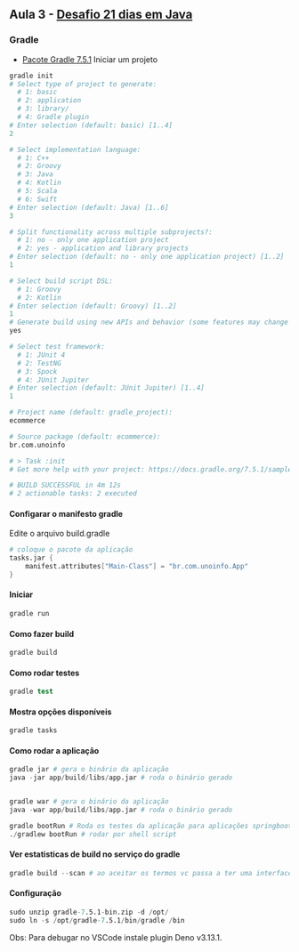 ## Aula 3 - [Desafio 21 dias em Java](../../README.md)

### Gradle
* [Pacote Gradle 7.5.1](https://services.gradle.org/distributions/gradle-7.5.1-bin.zip)
Iniciar um projeto
```s
gradle init
# Select type of project to generate:
  # 1: basic
  # 2: application
  # 3: library/
  # 4: Gradle plugin
# Enter selection (default: basic) [1..4]
2

# Select implementation language:
  # 1: C++
  # 2: Groovy
  # 3: Java
  # 4: Kotlin
  # 5: Scala
  # 6: Swift
# Enter selection (default: Java) [1..6] 
3

# Split functionality across multiple subprojects?:
  # 1: no - only one application project
  # 2: yes - application and library projects
# Enter selection (default: no - only one application project) [1..2] 
1

# Select build script DSL:
  # 1: Groovy
  # 2: Kotlin
# Enter selection (default: Groovy) [1..2]
1
# Generate build using new APIs and behavior (some features may change in the next minor release)? (default: no) [yes, no] 
yes

# Select test framework:
  # 1: JUnit 4
  # 2: TestNG
  # 3: Spock
  # 4: JUnit Jupiter
# Enter selection (default: JUnit Jupiter) [1..4] 
1

# Project name (default: gradle_project): 
ecommerce

# Source package (default: ecommerce): 
br.com.unoinfo

# > Task :init
# Get more help with your project: https://docs.gradle.org/7.5.1/samples/sample_building_java_applications.html

# BUILD SUCCESSFUL in 4m 12s
# 2 actionable tasks: 2 executed


```
#### Configarar o manifesto gradle
 Edite o arquivo build.gradle
```s
# coloque o pacote da aplicação
tasks.jar {
    manifest.attributes["Main-Class"] = "br.com.unoinfo.App"
}

```


#### Iniciar
```s
gradle run
```

#### Como fazer build
```s
gradle build
```

#### Como rodar testes
```s
gradle test
```

#### Mostra opções disponíveis
```s
gradle tasks
```

#### Como rodar a aplicação
```s
gradle jar # gera o binário da aplicação
java -jar app/build/libs/app.jar # roda o binário gerado


gradle war # gera o binário da aplicação
java -war app/build/libs/app.jar # roda o binário gerado

gradle bootRun # Roda os testes da aplicação para aplicações springboot
./gradlew bootRun # rodar por shell script
```

#### Ver estatisticas de build no serviço do gradle
```s
gradle build --scan # ao aceitar os termos vc passa a ter uma interface na web com estatísticas de build
```


#### Configuração
```s
sudo unzip gradle-7.5.1-bin.zip -d /opt/
sudo ln -s /opt/gradle-7.5.1/bin/gradle /bin
```

Obs: Para debugar no VSCode instale plugin Deno v3.13.1.
